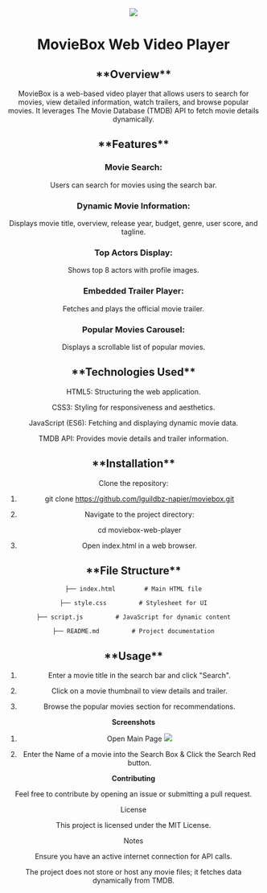 <center><img src = "https://github.com/lguildbz-napier/moviebox/blob/main/image.png"</center>
<h1><center>MovieBox Web Video Player</center></h1>

<h2>**Overview**</h2>

MovieBox is a web-based video player that allows users to search for movies, view detailed information, watch trailers, and browse popular movies. It leverages The Movie Database (TMDB) API to fetch movie details dynamically.

<h2>**Features**</h2>

<h3>Movie Search:</h3> Users can search for movies using the search bar.

<h3>Dynamic Movie Information:</h3> Displays movie title, overview, release year, budget, genre, user score, and tagline.

<h3>Top Actors Display:</h3> Shows top 8 actors with profile images.

<h3>Embedded Trailer Player:</h3> Fetches and plays the official movie trailer.

<h3>Popular Movies Carousel:</h3> Displays a scrollable list of popular movies.


<h2>**Technologies Used**</h2>

HTML5: Structuring the web application.

CSS3: Styling for responsiveness and aesthetics.

JavaScript (ES6): Fetching and displaying dynamic movie data.

TMDB API: Provides movie details and trailer information.

<h2>**Installation**</h2>

Clone the repository:

1. git clone https://github.com/lguildbz-napier/moviebox.git

2. Navigate to the project directory:

    cd moviebox-web-player

3. Open index.html in a web browser.

<h2>**File Structure**</h2>

    ├── index.html        # Main HTML file

    ├── style.css         # Stylesheet for UI

    ├── script.js         # JavaScript for dynamic content

    ├── README.md         # Project documentation

<h2>**Usage**</h2>

1. Enter a movie title in the search bar and click "Search".

2. Click on a movie thumbnail to view details and trailer.

3. Browse the popular movies section for recommendations.

**Screenshots**

1. Open Main Page
   <img src = "https://github.com/lguildbz-napier/moviebox/blob/main/screenshot1.jpg">
   
2. Enter the Name of a movie into the Search Box & Click the Search Red button.


**Contributing**

Feel free to contribute by opening an issue or submitting a pull request.

License

This project is licensed under the MIT License.

Notes

Ensure you have an active internet connection for API calls.

The project does not store or host any movie files; it fetches data dynamically from TMDB.
